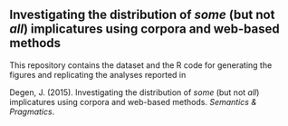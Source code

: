 ## Investigating the distribution of _some_ (but not _all_) implicatures using corpora and web-based methods

This repository contains the dataset and the R code for generating the figures and replicating the analyses reported in 

Degen, J. (2015). Investigating the distribution of _some_ (but not _all_) implicatures using corpora and web-based methods. _Semantics & Pragmatics_.